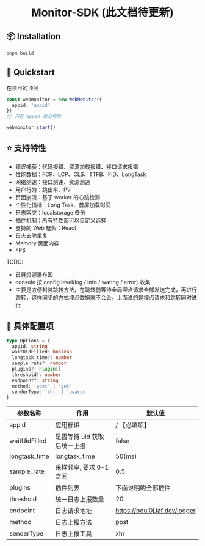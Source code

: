 <div align="center">

# Monitor-SDK (此文档待更新)

</div>

## 📦 Installation

```bash
pnpm build
```

## 🎯 Quickstart

在项目的顶层

```typescript
const webmonitor = new WebMonitor({
  appid: 'appid'
})
// 只有 appid 是必填项

webmonitor.start()
```

## ⭐️ 支持特性

- 错误捕获：代码报错、资源加载报错、接口请求报错
- 性能数据：FCP、LCP、CLS、TTFB、FID、LongTask
- 网络测速：接口测速、资源测速
- 用户行为：跳出率、PV
- 页面崩溃：基于 worker 的心跳检测
- 个性化指标：Long Task、首屏加载时间
- 日志容灾：localstorage 备份
- 插件机制：所有特性都可以自定义选择
- 支持的 Web 框架：React
- 日志去除重复
- Memory 页面内存
- FPS

TODO:

- 首屏资源瀑布图
- console 按 config.level(log / info / waring / error) 收集
- 主要是方便封装跳转方法，在跳转前等待全局埋点请求全部发送完成，再进行跳转，这样同步的方式埋点数据就不会丢，上面说的是埋点请求和跳转同时进行

## 🎲 具体配置项

```typescript
type Options = {
  appid: string
  waitUidFilled: boolean
  longtask_time?: number
  sample_rate?: number
  plugins?: Plugin[]
  threshold?: number
  endpoint?: string
  method: 'post' | 'get'
  senderType: 'xhr' | 'beacon'
}
```

| 参数名称      | 作用                        | 默认值                        |
| ------------- | --------------------------- | ----------------------------- |
| appid         | 应用标识                    | / 【必填项】                  |
| waitUidFilled | 是否等待 uid 获取后统一上报 | false                         |
| longtask_time | longtask_time               | 50(ms)                        |
| sample_rate   | 采样频率, 要求 0-1 之间     | 0.5                           |
| plugins       | 插件列表                    | 下面说明的全部插件            |
| threshold     | 统一日志上报数量            | 20                            |
| endpoint      | 日志请求地址                | https://bdul0j.laf.dev/logger |
| method        | 日志上报方法                | post                          |
| senderType    | 日志上报工具                | xhr                           |
